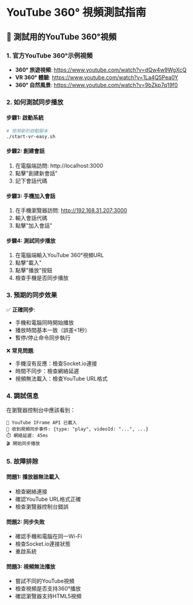 # YouTube 360° 視頻測試指南

## 🎥 測試用的YouTube 360°視頻

### 1. 官方YouTube 360°示例視頻
- **360° 旅遊視頻**: https://www.youtube.com/watch?v=dQw4w9WgXcQ
- **VR 360° 體驗**: https://www.youtube.com/watch?v=1La4Q5Pea0Y
- **360° 自然風景**: https://www.youtube.com/watch?v=9bZkp7q19f0

### 2. 如何測試同步播放

#### 步驟1: 啟動系統
```bash
# 使用新的啟動腳本
./start-vr-easy.sh
```

#### 步驟2: 創建會話
1. 在電腦端訪問: http://localhost:3000
2. 點擊"創建新會話"
3. 記下會話代碼

#### 步驟3: 手機加入會話
1. 在手機瀏覽器訪問: http://192.168.31.207:3000
2. 輸入會話代碼
3. 點擊"加入會話"

#### 步驟4: 測試同步播放
1. 在電腦端輸入YouTube 360°視頻URL
2. 點擊"載入"
3. 點擊"播放"按鈕
4. 檢查手機是否同步播放

### 3. 預期的同步效果

✅ **正確同步**:
- 手機和電腦同時開始播放
- 播放時間基本一致（誤差<1秒）
- 暫停/停止命令同步執行

❌ **常見問題**:
- 手機沒有反應：檢查Socket.io連接
- 時間不同步：檢查網絡延遲
- 視頻無法載入：檢查YouTube URL格式

### 4. 調試信息

在瀏覽器控制台中應該看到：
```
🎥 YouTube IFrame API 已載入
📡 收到視頻同步事件: {type: "play", videoId: "...", ...}
⏱️ 網絡延遲: 45ms
🎬 開始同步播放
```

### 5. 故障排除

#### 問題1: 播放器無法載入
- 檢查網絡連接
- 確認YouTube URL格式正確
- 檢查瀏覽器控制台錯誤

#### 問題2: 同步失敗
- 確認手機和電腦在同一Wi-Fi
- 檢查Socket.io連接狀態
- 重啟系統

#### 問題3: 視頻無法播放
- 嘗試不同的YouTube視頻
- 檢查視頻是否支持360°播放
- 確認瀏覽器支持HTML5視頻







